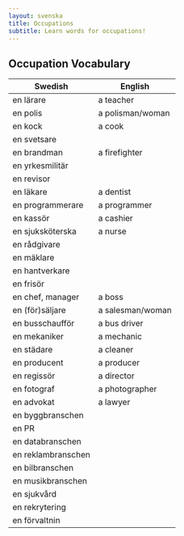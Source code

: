 ```yaml
---
layout: svenska
title: Occupations
subtitle: Learn words for occupations!
---
```


## Occupation Vocabulary

Swedish             | English
------------------- | -------------------
en lärare           | a teacher
en polis            | a polisman/woman
en kock             | a cook
en svetsare         |
en brandman         | a firefighter
en yrkesmilitär     |
en revisor          |
en läkare           | a dentist
en programmerare    | a programmer
en kassör           | a cashier
en sjuksköterska    | a nurse
en rådgivare        |
en mäklare          |
en hantverkare      |
en frisör           |
en chef, manager    | a boss
en (för)säljare     | a salesman/woman
en busschaufför     | a bus driver
en mekaniker        | a mechanic
en städare          | a cleaner
en producent        | a producer
en regissör         | a director
en fotograf         | a photographer
en advokat          | a lawyer
en byggbranschen    |
en PR               |
en databranschen    |
en reklambranschen  |
en bilbranschen     |
en musikbranschen   |
en sjukvård         |
en rekrytering      |
en förvaltnin       |